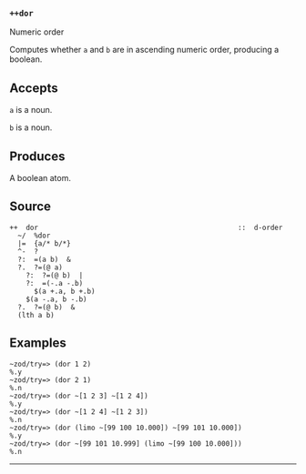 ### `++dor`

Numeric order

Computes whether `a` and `b` are in ascending numeric order, producing a
boolean.

Accepts
-------

`a` is a noun.

`b` is a noun.

Produces
--------

A boolean atom.

Source
------

    ++  dor                                                 ::  d-order
      ~/  %dor
      |=  {a/* b/*}
      ^-  ?
      ?:  =(a b)  &
      ?.  ?=(@ a)
        ?:  ?=(@ b)  |
        ?:  =(-.a -.b)
          $(a +.a, b +.b)
        $(a -.a, b -.b)
      ?.  ?=(@ b)  &
      (lth a b)


Examples
--------

    ~zod/try=> (dor 1 2)
    %.y
    ~zod/try=> (dor 2 1)
    %.n
    ~zod/try=> (dor ~[1 2 3] ~[1 2 4])
    %.y
    ~zod/try=> (dor ~[1 2 4] ~[1 2 3])
    %.n
    ~zod/try=> (dor (limo ~[99 100 10.000]) ~[99 101 10.000])
    %.y
    ~zod/try=> (dor ~[99 101 10.999] (limo ~[99 100 10.000]))
    %.n



***
